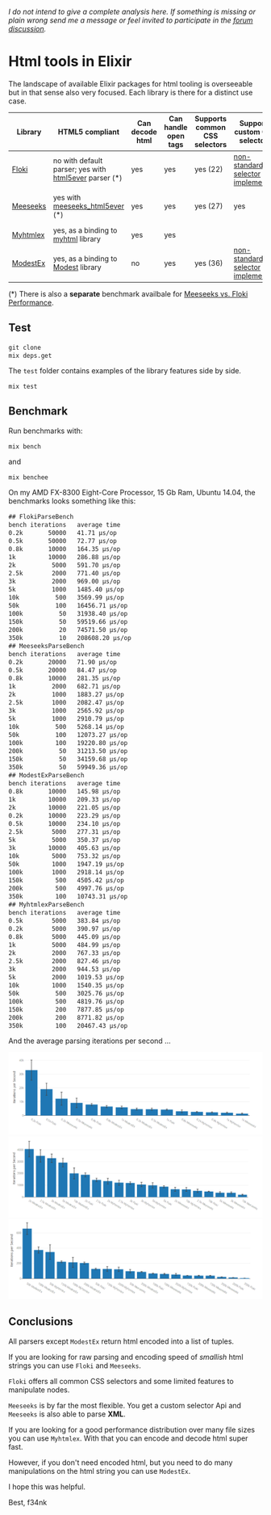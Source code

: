 *I do not intend to give a complete analysis here. If something is missing or plain wrong send me a message or feel invited to participate in the [forum discussion](https://elixirforum.com/t/overview-of-available-html-tools-in-elixir/12905).*

# Html tools in Elixir

The landscape of available Elixir packages for html tooling is overseeable but in that sense also very focused. Each library is there for a distinct use case.

|Library |HTML5 compliant|Can decode html|Can handle open tags|Supports common CSS selectors|Supports custom CSS selectors|Can manipulate nodes| Use Case |
|--|--|--|--|--|--|--|--|
|[Floki](https://github.com/philss/floki)         | no with default parser; yes with [html5ever](https://github.com/servo/html5ever) parser (*) | yes | yes | yes (22) | [non-standard selector implemented](https://github.com/philss/floki#supported-selectors) | yes, but [limited](https://hexdocs.pm/floki/Floki.html#map/2) | parse and select |
|[Meeseeks](https://github.com/mischov/meeseeks)  | yes with [meeseeks_html5ever](https://github.com/mischov/meeseeks_html5ever) (*) | yes | yes | yes (27) | yes |no | HTML and XML; custom selectors; CSS and XPath |
|[Myhtmlex](https://github.com/Overbryd/myhtmlex) | yes, as a binding to [myhtml](https://github.com/lexborisov/myhtml) library | yes | yes | | | | fast decode/encode |
|[ModestEx](https://github.com/f34nk/modest_ex)   | yes, as a binding to [Modest](https://github.com/lexborisov/Modest) library | no | yes | yes (36) | [non-standard selector implemented](https://github.com/f34nk/modest_ex/blob/master/SELECTORS.md)  | yes | pipeable string transformations |

(*) There is also a **separate** benchmark availbale for [Meeseeks vs. Floki Performance](https://github.com/mischov/meeseeks_floki_bench).


## Test

	git clone
	mix deps.get

The `test` folder contains examples of the library features side by side.

	mix test

## Benchmark

Run benchmarks with:

	mix bench

and

	mix benchee

On my AMD FX-8300 Eight-Core Processor, 15 Gb Ram, Ubuntu 14.04, the benchmarks looks something like this:

```
## FlokiParseBench
bench iterations   average time 
0.2k       50000   41.71 µs/op
0.5k       50000   72.77 µs/op
0.8k       10000   164.35 µs/op
1k         10000   286.88 µs/op
2k          5000   591.70 µs/op
2.5k        2000   771.40 µs/op
3k          2000   969.00 µs/op
5k          1000   1485.40 µs/op
10k          500   3569.99 µs/op
50k          100   16456.71 µs/op
100k          50   31938.40 µs/op
150k          50   59519.66 µs/op
200k          20   74571.50 µs/op
350k          10   208608.20 µs/op
## MeeseeksParseBench
bench iterations   average time 
0.2k       20000   71.90 µs/op
0.5k       20000   84.47 µs/op
0.8k       10000   281.35 µs/op
1k          2000   682.71 µs/op
2k          1000   1883.27 µs/op
2.5k        1000   2082.47 µs/op
3k          1000   2565.92 µs/op
5k          1000   2910.79 µs/op
10k          500   5268.14 µs/op
50k          100   12073.27 µs/op
100k         100   19220.80 µs/op
200k          50   31213.50 µs/op
150k          50   34159.68 µs/op
350k          50   59949.36 µs/op
## ModestExParseBench
bench iterations   average time 
0.8k       10000   145.98 µs/op
1k         10000   209.33 µs/op
2k         10000   221.05 µs/op
0.2k       10000   223.29 µs/op
0.5k       10000   234.10 µs/op
2.5k        5000   277.31 µs/op
5k          5000   350.37 µs/op
3k         10000   405.63 µs/op
10k         5000   753.32 µs/op
50k         1000   1947.19 µs/op
100k        1000   2918.14 µs/op
150k         500   4505.42 µs/op
200k         500   4997.76 µs/op
350k         100   10743.31 µs/op
## MyhtmlexParseBench
bench iterations   average time 
0.5k        5000   383.84 µs/op
0.2k        5000   390.97 µs/op
0.8k        5000   445.09 µs/op
1k          5000   484.99 µs/op
2k          2000   767.33 µs/op
2.5k        2000   827.46 µs/op
3k          2000   944.53 µs/op
5k          2000   1019.53 µs/op
10k         1000   1540.35 µs/op
50k          500   3025.76 µs/op
100k         500   4819.76 µs/op
150k         200   7877.85 µs/op
200k         200   8771.82 µs/op
350k         100   20467.43 µs/op
```

And the average parsing iterations per second ...

![Parsing - Iterations per second - small](https://github.com/f34nk/elixir_html_tools/blob/master/parsing-ips-small.png)
![Parsing - Iterations per second - mid](https://github.com/f34nk/elixir_html_tools/blob/master/parsing-ips-mid.png)
![Parsing - Iterations per second - big](https://github.com/f34nk/elixir_html_tools/blob/master/parsing-ips-big.png)

## Conclusions

All parsers except `ModestEx` return html encoded into a list of tuples.

If you are looking for raw parsing and encoding speed of *smallish* html strings you can use `Floki` and `Meeseeks`.

`Floki` offers all common CSS selectors and some limited features to manipulate nodes.

`Meeseeks` is by far the most flexible. You get a custom selector Api and `Meeseeks` is also able to parse **XML**.

If you are looking for a good performance distribution over many file sizes you can use `Myhtmlex`. With that you can encode and decode html super fast.

However, if you don't need encoded html, but you need to do many manipulations on the html string you can use `ModestEx`.

I hope this was helpful.

Best, f34nk
